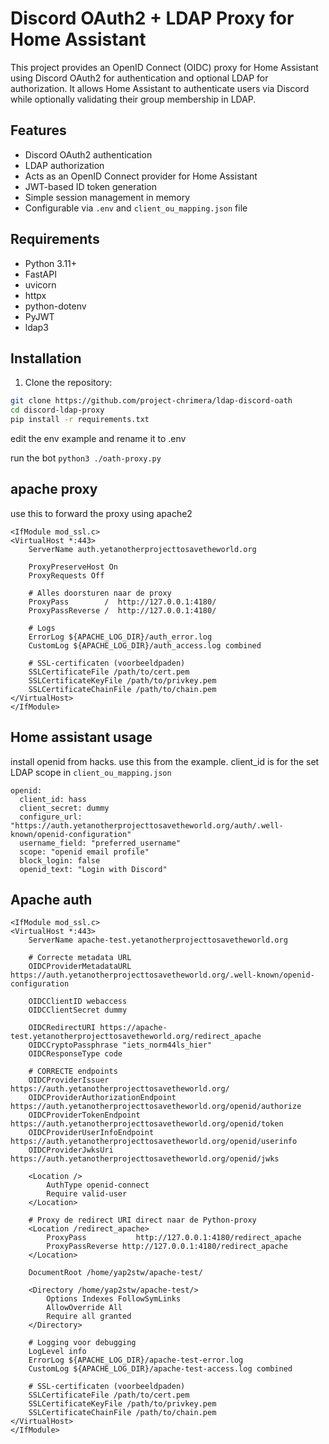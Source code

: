 # Discord OAuth2 + LDAP Proxy for Home Assistant

This project provides an OpenID Connect (OIDC) proxy for Home Assistant using Discord OAuth2 for authentication and optional LDAP for authorization. 
It allows Home Assistant to authenticate users via Discord while optionally validating their group membership in LDAP.



## Features

- Discord OAuth2 authentication
- LDAP authorization
- Acts as an OpenID Connect provider for Home Assistant
- JWT-based ID token generation
- Simple session management in memory
- Configurable via `.env` and `client_ou_mapping.json` file

## Requirements

- Python 3.11+
- FastAPI
- uvicorn
- httpx
- python-dotenv
- PyJWT
- ldap3

## Installation

1. Clone the repository:

```bash
git clone https://github.com/project-chrimera/ldap-discord-oath
cd discord-ldap-proxy
pip install -r requirements.txt
```

edit the env example and rename it to .env

run the bot `python3 ./oath-proxy.py`

## apache proxy 

use this to forward the proxy using apache2
```
<IfModule mod_ssl.c>
<VirtualHost *:443>
    ServerName auth.yetanotherprojecttosavetheworld.org

    ProxyPreserveHost On
    ProxyRequests Off

    # Alles doorsturen naar de proxy
    ProxyPass        /  http://127.0.0.1:4180/
    ProxyPassReverse /  http://127.0.0.1:4180/

    # Logs
    ErrorLog ${APACHE_LOG_DIR}/auth_error.log
    CustomLog ${APACHE_LOG_DIR}/auth_access.log combined

    # SSL-certificaten (voorbeeldpaden)
    SSLCertificateFile /path/to/cert.pem
    SSLCertificateKeyFile /path/to/privkey.pem
    SSLCertificateChainFile /path/to/chain.pem
</VirtualHost>
</IfModule>
```

## Home assistant usage

install openid from hacks.
use this from the example.
client_id is for the set LDAP scope in `client_ou_mapping.json` 
```
openid:
  client_id: hass
  client_secret: dummy
  configure_url: "https://auth.yetanotherprojecttosavetheworld.org/auth/.well-known/openid-configuration"
  username_field: "preferred_username"
  scope: "openid email profile"
  block_login: false
  openid_text: "Login with Discord"
```

## Apache auth

```
<IfModule mod_ssl.c>
<VirtualHost *:443>
    ServerName apache-test.yetanotherprojecttosavetheworld.org

    # Correcte metadata URL
    OIDCProviderMetadataURL https://auth.yetanotherprojecttosavetheworld.org/.well-known/openid-configuration

    OIDCClientID webaccess
    OIDCClientSecret dummy

    OIDCRedirectURI https://apache-test.yetanotherprojecttosavetheworld.org/redirect_apache
    OIDCCryptoPassphrase "iets_norm44ls_hier"
    OIDCResponseType code

    # CORRECTE endpoints
    OIDCProviderIssuer https://auth.yetanotherprojecttosavetheworld.org/
    OIDCProviderAuthorizationEndpoint https://auth.yetanotherprojecttosavetheworld.org/openid/authorize
    OIDCProviderTokenEndpoint https://auth.yetanotherprojecttosavetheworld.org/openid/token
    OIDCProviderUserInfoEndpoint https://auth.yetanotherprojecttosavetheworld.org/openid/userinfo
    OIDCProviderJwksUri https://auth.yetanotherprojecttosavetheworld.org/openid/jwks

    <Location />
        AuthType openid-connect
        Require valid-user
    </Location>

    # Proxy de redirect URI direct naar de Python-proxy
    <Location /redirect_apache>
        ProxyPass           http://127.0.0.1:4180/redirect_apache
        ProxyPassReverse http://127.0.0.1:4180/redirect_apache
    </Location>

    DocumentRoot /home/yap2stw/apache-test/

    <Directory /home/yap2stw/apache-test/>
        Options Indexes FollowSymLinks
        AllowOverride All
        Require all granted
    </Directory>

    # Logging voor debugging
    LogLevel info
    ErrorLog ${APACHE_LOG_DIR}/apache-test-error.log
    CustomLog ${APACHE_LOG_DIR}/apache-test-access.log combined

    # SSL-certificaten (voorbeeldpaden)
    SSLCertificateFile /path/to/cert.pem
    SSLCertificateKeyFile /path/to/privkey.pem
    SSLCertificateChainFile /path/to/chain.pem
</VirtualHost>
</IfModule>


```
